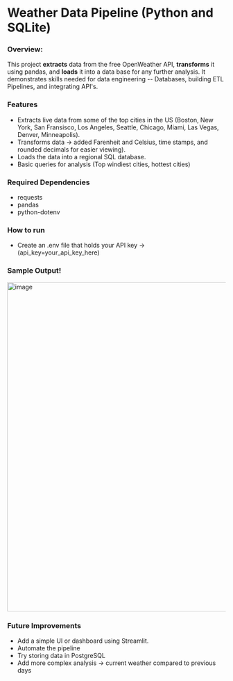# Weather Data Pipeline (Python and SQLite)

### Overview:
This project **extracts** data from the free OpenWeather API, **transforms** it using pandas, and **loads** it into a data base for any further analysis.
It demonstrates skills needed for data engineering -- Databases, building ETL Pipelines, and integrating API's.


### Features
- Extracts live data from some of the top cities in the US (Boston, New York, San Fransisco, Los Angeles, Seattle, Chicago, Miami, Las Vegas, Denver, Minneapolis).
- Transforms data -> added Farenheit and Celsius, time stamps, and rounded decimals for easier viewing).
- Loads the data into a regional SQL database.
- Basic queries for analysis (Top windiest cities, hottest cities)

### Required Dependencies
- requests
- pandas
- python-dotenv

### How to run
- Create an .env file that holds your API key -> (api_key=your_api_key_here)

### Sample Output!
[<img width="1139" height="757" alt="image" src="https://github.com/user-attachments/assets/ff26bba8-55b9-42b4-b790-0d91907373b1" />](https://private-user-images.githubusercontent.com/157508030/492433377-3dcb44ad-7bc6-4f31-b2ba-f1b4a0679030.png?jwt=eyJ0eXAiOiJKV1QiLCJhbGciOiJIUzI1NiJ9.eyJpc3MiOiJnaXRodWIuY29tIiwiYXVkIjoicmF3LmdpdGh1YnVzZXJjb250ZW50LmNvbSIsImtleSI6ImtleTUiLCJleHAiOjE3NTg1NjE1OTUsIm5iZiI6MTc1ODU2MTI5NSwicGF0aCI6Ii8xNTc1MDgwMzAvNDkyNDMzMzc3LTNkY2I0NGFkLTdiYzYtNGYzMS1iMmJhLWYxYjRhMDY3OTAzMC5wbmc_WC1BbXotQWxnb3JpdGhtPUFXUzQtSE1BQy1TSEEyNTYmWC1BbXotQ3JlZGVudGlhbD1BS0lBVkNPRFlMU0E1M1BRSzRaQSUyRjIwMjUwOTIyJTJGdXMtZWFzdC0xJTJGczMlMkZhd3M0X3JlcXVlc3QmWC1BbXotRGF0ZT0yMDI1MDkyMlQxNzE0NTVaJlgtQW16LUV4cGlyZXM9MzAwJlgtQW16LVNpZ25hdHVyZT0wYzY5ZTU1ZjBmM2ZmMDUyNThiZTMxZWU0MDIzMWYyN2MzZmZmNmMxZWFjOTg0MGZkNDJhMzZhOTUyODU5OTk5JlgtQW16LVNpZ25lZEhlYWRlcnM9aG9zdCJ9.uotMn0Ml7lP4ZlS3Kl9g6NNcegyc3131Ct3wiXzfvoM)


### Future Improvements
- Add a simple UI or dashboard using Streamlit.
- Automate the pipeline
- Try storing data in PostgreSQL 
- Add more complex analysis -> current weather compared to previous days
